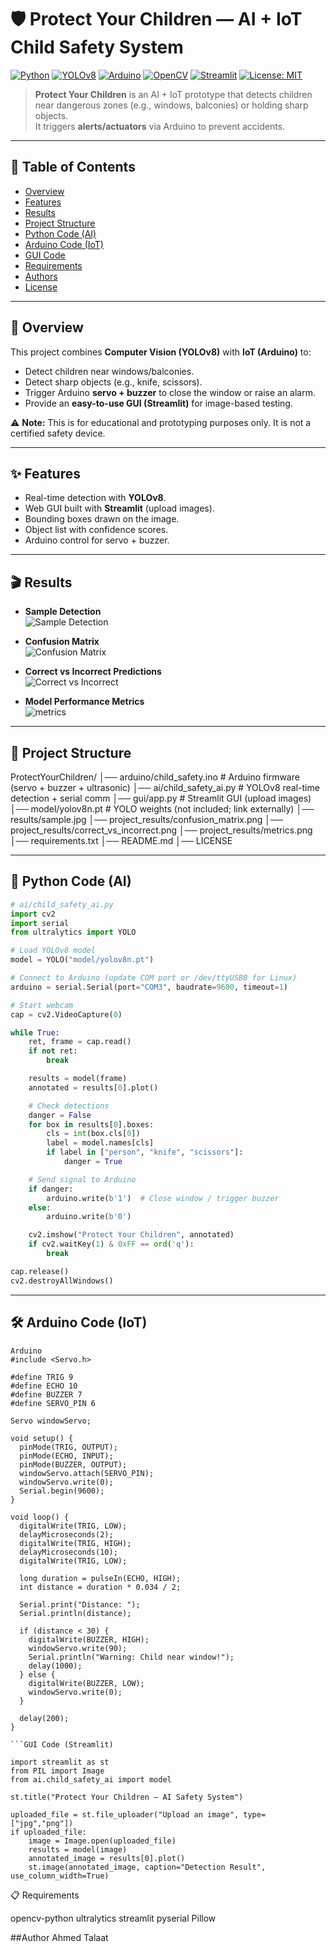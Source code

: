 # 🛡️ Protect Your Children — AI + IoT Child Safety System

[![Python](https://img.shields.io/badge/Python-3.10+-3776AB?logo=python&logoColor=white)](#)
[![YOLOv8](https://img.shields.io/badge/YOLOv8-Ultralytics-0A0A0A?logo=ultralytics)](#)
[![Arduino](https://img.shields.io/badge/Arduino-Mega-00979D?logo=arduino&logoColor=white)](#)
[![OpenCV](https://img.shields.io/badge/OpenCV-Computer%20Vision-5C3EE8?logo=opencv&logoColor=white)](#)
[![Streamlit](https://img.shields.io/badge/Streamlit-GUI-FF4B4B?logo=streamlit&logoColor=white)](#)
[![License: MIT](https://img.shields.io/badge/License-MIT-green.svg)](LICENSE)

> **Protect Your Children** is an AI + IoT prototype that detects children near dangerous zones (e.g., windows, balconies) or holding sharp objects.  
> It triggers **alerts/actuators** via Arduino to prevent accidents.

---

## 📑 Table of Contents
- [Overview](#-overview)
- [Features](#-features)
- [Results](#-results)
- [Project Structure](#-project-structure)
- [Python Code (AI)](#-python-code-ai)
- [Arduino Code (IoT)](#-arduino-code-iot)
- [GUI Code](#-gui-code)
- [Requirements](#-requirements)
- [Authors](#-authors)
- [License](#-license)

---

## 🔎 Overview
This project combines **Computer Vision (YOLOv8)** with **IoT (Arduino)** to:
- Detect children near windows/balconies.
- Detect sharp objects (e.g., knife, scissors).
- Trigger Arduino **servo + buzzer** to close the window or raise an alarm.
- Provide an **easy-to-use GUI (Streamlit)** for image-based testing.

⚠️ **Note:** This is for educational and prototyping purposes only. It is not a certified safety device.

---

## ✨ Features
- Real-time detection with **YOLOv8**.  
- Web GUI built with **Streamlit** (upload images).  
- Bounding boxes drawn on the image.  
- Object list with confidence scores.  
- Arduino control for servo + buzzer.  

---

## 🎬 Results
- **Sample Detection**  
  ![Sample Detection](results/sample.jpg)

- **Confusion Matrix**  
  ![Confusion Matrix](project_results/confusion_matrix.png)

- **Correct vs Incorrect Predictions**  
  ![Correct vs Incorrect](project_results/correct_vs_incorrect.png)

- **Model Performance Metrics**  
  ![metrics](project_results/metrics.png)

---

## 📁 Project Structure
ProtectYourChildren/
│── arduino/child_safety.ino # Arduino firmware (servo + buzzer + ultrasonic)
│── ai/child_safety_ai.py # YOLOv8 real-time detection + serial comm
│── gui/app.py # Streamlit GUI (upload images)
│── model/yolov8n.pt # YOLO weights (not included; link externally)
│── results/sample.jpg
│── project_results/confusion_matrix.png
│── project_results/correct_vs_incorrect.png
│── project_results/metrics.png
│── requirements.txt
│── README.md
│── LICENSE


---

## 🐍 Python Code (AI)
```python
# ai/child_safety_ai.py
import cv2
import serial
from ultralytics import YOLO

# Load YOLOv8 model
model = YOLO("model/yolov8n.pt")

# Connect to Arduino (update COM port or /dev/ttyUSB0 for Linux)
arduino = serial.Serial(port="COM3", baudrate=9600, timeout=1)

# Start webcam
cap = cv2.VideoCapture(0)

while True:
    ret, frame = cap.read()
    if not ret:
        break

    results = model(frame)
    annotated = results[0].plot()

    # Check detections
    danger = False
    for box in results[0].boxes:
        cls = int(box.cls[0])
        label = model.names[cls]
        if label in ["person", "knife", "scissors"]:
            danger = True

    # Send signal to Arduino
    if danger:
        arduino.write(b'1')  # Close window / trigger buzzer
    else:
        arduino.write(b'0')

    cv2.imshow("Protect Your Children", annotated)
    if cv2.waitKey(1) & 0xFF == ord('q'):
        break

cap.release()
cv2.destroyAllWindows()

```
---

## 🛠 Arduino Code (IoT)
```
Arduino
#include <Servo.h>

#define TRIG 9
#define ECHO 10
#define BUZZER 7
#define SERVO_PIN 6

Servo windowServo;

void setup() {
  pinMode(TRIG, OUTPUT);
  pinMode(ECHO, INPUT);
  pinMode(BUZZER, OUTPUT);
  windowServo.attach(SERVO_PIN);
  windowServo.write(0);
  Serial.begin(9600);
}

void loop() {
  digitalWrite(TRIG, LOW);
  delayMicroseconds(2);
  digitalWrite(TRIG, HIGH);
  delayMicroseconds(10);
  digitalWrite(TRIG, LOW);

  long duration = pulseIn(ECHO, HIGH);
  int distance = duration * 0.034 / 2;

  Serial.print("Distance: ");
  Serial.println(distance);

  if (distance < 30) {
    digitalWrite(BUZZER, HIGH);
    windowServo.write(90);
    Serial.println("Warning: Child near window!");
    delay(1000);
  } else {
    digitalWrite(BUZZER, LOW);
    windowServo.write(0);
  }

  delay(200);
}

```GUI Code (Streamlit)

import streamlit as st
from PIL import Image
from ai.child_safety_ai import model

st.title("Protect Your Children — AI Safety System")

uploaded_file = st.file_uploader("Upload an image", type=["jpg","png"])
if uploaded_file:
    image = Image.open(uploaded_file)
    results = model(image)
    annotated_image = results[0].plot()
    st.image(annotated_image, caption="Detection Result", use_column_width=True)

```
📋 Requirements

opencv-python
ultralytics
streamlit
pyserial
Pillow

##Author
Ahmed Talaat


